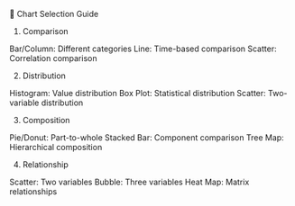 🎯 Chart Selection Guide
1. Comparison

Bar/Column: Different categories
Line: Time-based comparison
Scatter: Correlation comparison

2. Distribution

Histogram: Value distribution
Box Plot: Statistical distribution
Scatter: Two-variable distribution

3. Composition

Pie/Donut: Part-to-whole
Stacked Bar: Component comparison
Tree Map: Hierarchical composition

4. Relationship

Scatter: Two variables
Bubble: Three variables
Heat Map: Matrix relationships
